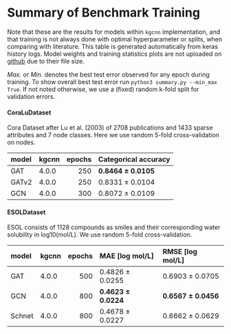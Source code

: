 # Summary of Benchmark Training

Note that these are the results for models within `kgcnn` implementation, and that training is not always done with optimal hyperparameter or splits, when comparing with literature.
This table is generated automatically from keras history logs.
Model weights and training statistics plots are not uploaded on 
[github](https://github.com/aimat-lab/gcnn_keras/tree/master/training/results) 
due to their file size.

*Max.* or *Min.* denotes the best test error observed for any epoch during training.
To show overall best test error run ``python3 summary.py --min_max True``.
If not noted otherwise, we use a (fixed) random k-fold split for validation errors.

#### CoraLuDataset

Cora Dataset after Lu et al. (2003) of 2708 publications and 1433 sparse attributes and 7 node classes. Here we use random 5-fold cross-validation on nodes. 

| model   | kgcnn   |   epochs | Categorical accuracy   |
|:--------|:--------|---------:|:-----------------------|
| GAT     | 4.0.0   |      250 | **0.8464 &pm; 0.0105** |
| GATv2   | 4.0.0   |      250 | 0.8331 &pm; 0.0104     |
| GCN     | 4.0.0   |      300 | 0.8072 &pm; 0.0109     |

#### ESOLDataset

ESOL consists of 1128 compounds as smiles and their corresponding water solubility in log10(mol/L). We use random 5-fold cross-validation. 

| model   | kgcnn   |   epochs | MAE [log mol/L]        | RMSE [log mol/L]       |
|:--------|:--------|---------:|:-----------------------|:-----------------------|
| GAT     | 4.0.0   |      500 | 0.4826 &pm; 0.0255     | 0.6903 &pm; 0.0705     |
| GCN     | 4.0.0   |      800 | **0.4623 &pm; 0.0224** | **0.6567 &pm; 0.0456** |
| Schnet  | 4.0.0   |      800 | 0.4678 &pm; 0.0227     | 0.6662 &pm; 0.0629     |

